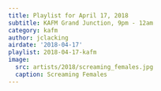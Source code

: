 ```yaml
---
title: Playlist for April 17, 2018
subtitle: KAFM Grand Junction, 9pm - 12am
category: kafm
author: jclacking
airdate: '2018-04-17'
playlist: 2018-04-17-kafm
image:
  src: artists/2018/screaming_females.jpg
  caption: Screaming Females
---
```


